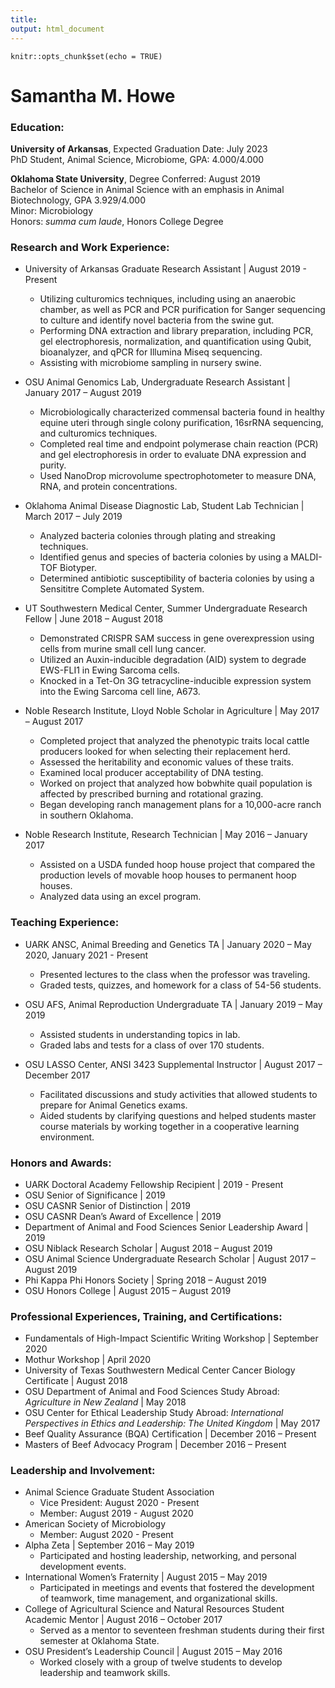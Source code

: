 ```yaml
---
title:
output: html_document
---
```


```{r setup, include=FALSE}
knitr::opts_chunk$set(echo = TRUE)
```
# **Samantha M. Howe**

### **Education:**
**University of Arkansas**, Expected Graduation Date: July 2023   
PhD Student, Animal Science, Microbiome, GPA: 4.000/4.000 

**Oklahoma State University**, Degree Conferred: August 2019   
Bachelor of Science in Animal Science with an emphasis in Animal Biotechnology, GPA 3.929/4.000   
Minor: Microbiology    
Honors: _summa cum laude_, Honors College Degree


### **Research and Work Experience:**

 * University of Arkansas Graduate Research Assistant | August 2019 - Present  
    - Utilizing culturomics techniques, including using an anaerobic chamber, as well as PCR and PCR purification for Sanger sequencing to culture and identify novel bacteria from the swine gut.  
    - Performing DNA extraction and library preparation, including PCR, gel electrophoresis, normalization, and quantification using Qubit, bioanalyzer, and qPCR for Illumina Miseq sequencing.  
    - Assisting with microbiome sampling in nursery swine.      

 * OSU Animal Genomics Lab, Undergraduate Research Assistant | January 2017 – August 2019   
    - Microbiologically characterized commensal bacteria found in healthy equine uteri through single colony purification, 16srRNA sequencing, and culturomics techniques.   
    - Completed real time and endpoint polymerase chain reaction (PCR) and gel electrophoresis in order to evaluate DNA expression and purity.   
    - Used NanoDrop microvolume spectrophotometer to measure DNA, RNA, and protein concentrations.   

 * Oklahoma Animal Disease Diagnostic Lab, Student Lab Technician | March 2017 – July 2019   
    - Analyzed bacteria colonies through plating and streaking techniques.   
    - Identified genus and species of bacteria colonies by using a MALDI-TOF Biotyper.   
    - Determined antibiotic susceptibility of bacteria colonies by using a Sensititre Complete Automated System.   

 * UT Southwestern Medical Center, Summer Undergraduate Research Fellow | June 2018 – August 2018   
    - Demonstrated CRISPR SAM success in gene overexpression using cells from murine small cell lung cancer.   
    - Utilized an Auxin-inducible degradation (AID) system to degrade EWS-FLI1 in Ewing Sarcoma cells.   
    - Knocked in a Tet-On 3G tetracycline-inducible expression system into the Ewing Sarcoma cell line, A673.   

 * Noble Research Institute, Lloyd Noble Scholar in Agriculture | May 2017 – August 2017   
    - Completed project that analyzed the phenotypic traits local cattle producers looked for when selecting their replacement herd.   
    - Assessed the heritability and economic values of these traits.   
    - Examined local producer acceptability of DNA testing.   
    - Worked on project that analyzed how bobwhite quail population is affected by prescribed burning and rotational grazing.   
    - Began developing ranch management plans for a 10,000-acre ranch in southern Oklahoma.   

 * Noble Research Institute, Research Technician | May 2016 – January 2017   
    - Assisted on a USDA funded hoop house project that compared the production levels of movable hoop houses to permanent hoop houses.   
    - Analyzed data using an excel program.   

### **Teaching Experience:**

 * UARK ANSC, Animal Breeding and Genetics TA | January 2020 – May 2020, January 2021 - Present   
    - Presented lectures to the class when the professor was traveling.   
    - Graded tests, quizzes, and homework for a class of 54-56 students.   

 * OSU AFS, Animal Reproduction Undergraduate TA | January 2019 – May 2019   
    - Assisted students in understanding topics in lab.   
    - Graded labs and tests for a class of over 170 students.   

 * OSU LASSO Center, ANSI 3423 Supplemental Instructor | August 2017 – December 2017  
    - Facilitated discussions and study activities that allowed students to prepare for Animal Genetics exams.  
    - Aided students by clarifying questions and helped students master course materials by working together in a cooperative learning environment.   

### **Honors and Awards:**

 * UARK Doctoral Academy Fellowship Recipient | 2019 - Present   
 * OSU Senior of Significance | 2019   
 * OSU CASNR Senior of Distinction | 2019   
 * OSU CASNR Dean’s Award of Excellence | 2019   
 * Department of Animal and Food Sciences Senior Leadership Award | 2019    
 * OSU Niblack Research Scholar | August 2018 – August 2019   
 * OSU Animal Science Undergraduate Research Scholar | August 2017 – August 2019    
 * Phi Kappa Phi Honors Society | Spring 2018 – August 2019    
 * OSU Honors College | August 2015 – August 2019   
 
### **Professional Experiences, Training, and Certifications:**

 * Fundamentals of High-Impact Scientific Writing Workshop | September 2020   
 * Mothur Workshop | April 2020   
 * University of Texas Southwestern Medical Center Cancer Biology Certificate | August 2018  
 * OSU Department of Animal and Food Sciences Study Abroad: _Agriculture in New Zealand_  | May 2018   
 * OSU Center for Ethical Leadership Study Abroad: _International Perspectives in Ethics and Leadership: The United Kingdom_ | May 2017   
 * Beef Quality Assurance (BQA) Certification | December 2016 – Present   
 * Masters of Beef Advocacy Program | December 2016 – Present  
 
### **Leadership and Involvement:**

 * Animal Science Graduate Student Association   
    - Vice President: August 2020 - Present  
    - Member: August 2019 - August 2020  
 * American Society of Microbiology  
    - Member: August 2020 - Present  
 * Alpha Zeta | September 2016 – May 2019  
    - Participated and hosting leadership, networking, and personal development events.   
 * International Women’s Fraternity | August 2015 – May 2019   
    - Participated in meetings and events that fostered the development of teamwork, time management, and organizational skills.   
 * College of Agricultural Science and Natural Resources Student Academic Mentor | August 2016 – October 2017 
    - Served as a mentor to seventeen freshman students during their first semester at Oklahoma State.   
 * OSU President’s Leadership Council | August 2015 – May 2016   
    - Worked closely with a group of twelve students to develop leadership and teamwork skills.







